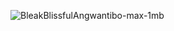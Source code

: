 ![BleakBlissfulAngwantibo-max-1mb](https://user-images.githubusercontent.com/79657238/110914181-53009b80-8316-11eb-8f8c-780b4a02b504.gif)
